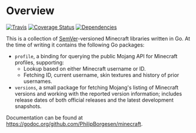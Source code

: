 # Overview
[![Travis](https://travis-ci.org/PhilipBorgesen/minecraft.svg?branch=master)](https://travis-ci.org/PhilipBorgesen/minecraft/branches#)
[![Coverage Status](https://coveralls.io/repos/github/PhilipBorgesen/minecraft/badge.svg)](https://coveralls.io/github/PhilipBorgesen/minecraft)
[![Dependencies](https://img.shields.io/librariesio/github/PhilipBorgesen/minecraft.svg)](https://libraries.io/github/PhilipBorgesen/minecraft)

This is a collection of [SemVer](http://semver.org/spec/v2.0.0.html)-versioned Minecraft libraries written in Go.
At the time of writing it contains the following Go packages:

  - `profile`, a binding for querying the public Mojang API for Minecraft profiles, supporting:
    - Lookup based on either Minecraft username or ID.
    - Fetching ID, current username, skin textures and history of prior usernames.
  - `versions`, a small package for fetching Mojang's listing of Minecraft versions
    and working with the reported version information; includes release dates of
    both official releases and the latest development snapshots.
 
Documentation can be found at https://godoc.org/github.com/PhilipBorgesen/minecraft.
